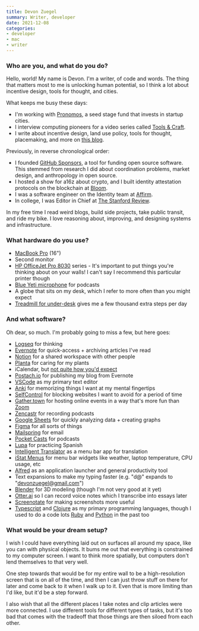```yaml
---
title: Devon Zuegel
summary: Writer, developer
date: 2021-12-08
categories:
- developer
- mac
- writer
---
```


### Who are you, and what do you do?

Hello, world! My name is Devon. I'm a writer, of code and words. The thing that matters most to me is unlocking human potential, so I think a lot about incentive design, tools for thought, and cities.

What keeps me busy these days:

- I'm working with [Pronomos](https://pronomos.vc/ "A seed stage fund."), a seed stage fund that invests in startup cities.
- I interview computing pioneers for a video series called [Tools & Craft](https://www.notion.so/blog/topic/pioneers "Devon's interview series.").
- I write about incentive design, land use policy, tools for thought, placemaking, and more on [this blog](https://devonzuegel.com/ "Devon's website.").

Previously, in reverse chronological order:

- I founded [GitHub Sponsors][github-sponsors], a tool for funding open source software. This stemmed from research I did about coordination problems, market design, and anthropology in open source.
- I hosted a show for a16z about crypto, and I built identity attestation protocols on the blockchain at [Bloom][].
- I was a software engineer on the Identity team at [Affirm][].
- In college, I was Editor in Chief at [The Stanford Review](https://stanfordreview.org/ "A newspaper from Stanford University.").

In my free time I read weird blogs, build side projects, take public transit, and ride my bike. I love reasoning about, improving, and designing systems and infrastructure.

### What hardware do you use?

- [MacBook Pro][macbook-pro] (16")
- Second monitor
- [HP OfficeJet Pro 8030][officejet-pro-8030] series - It's important to put things you're thinking about on your walls! I can't say I recommend this particular printer though
- [Blue Yeti microphone][yeti] for podcasts
- A globe that sits on my desk, which I refer to more often than you might expect
- [Treadmill for under-desk][sf-t7945] gives me a few thousand extra steps per day

### And what software?

Oh dear, so much. I'm probably going to miss a few, but here goes:

- [Logseq][] for thinking
- [Evernote][] for quick-access + archiving articles I've read
- [Notion][] for a shared workspace with other people
- [Planta][] for caring for my plants
- iCalendar, but [not quite how you'd expect](https://devonzuegel.com/post/contemplating-calendars "Devon's post about how she uses calendars.")
- [Postach.io][] for publishing my blog from Evernote
- [VSCode][visual-studio-code] as my primary text editor
- [Anki][] for memorizing things I want at my mental fingertips
- [SelfControl][] for blocking websites I want to avoid for a period of time
- [Gather.town][gather] for hosting online events in a way that's more fun than [Zoom][zoom.2]
- [Zencastr][] for recording podcasts
- [Google Sheets][google-sheets] for quickly analyzing data + creating graphs
- [Figma][] for all sorts of things
- [Mailspring][] for email
- [Pocket Casts][pocket-casts] for podcasts
- [Lupa][] for practicing Spanish
- [Intelligent Translator][intelligent-translator] as a menu bar app for translation
- [iStat Menus][istat-menus] for menu bar widgets like weather, laptop temperature, CPU usage, etc
- [Alfred][] as an application launcher and general productivity tool
- Text expansions to make my typing faster (e.g. "d@" expands to "devonzuegel@gmail.com")
- [Blender][] for 3D modeling (though I'm not very good at it yet)
- [Otter.ai][otter] so I can record voice notes which I transcribe into essays later
- [Screenotate][] for making screenshots more useful
- [Typescript][] and [Clojure][] as my primary programming languages, though I used to do a code lots [Ruby][] and [Python][] in the past too

### What would be your dream setup?

I wish I could have everything laid out on surfaces all around my space, like you can with physical objects. It bums me out that everything is constrained to my computer screen. I want to think more spatially, but computers don't lend themselves to that very well.

One step towards that would be for my entire wall to be a high-resolution screen that is on all of the time, and then I can just throw stuff on there for later and come back to it when I walk up to it. Even that is more limiting than I'd like, but it'd be a step forward.

I also wish that all the different places I take notes and clip articles were more connected. I use different tools for different types of tasks, but it's too bad that comes with the tradeoff that those things are then siloed from each other.

[affirm]: https://www.affirm.com/ "A service for buying products with repayments over time."
[alfred]: https://www.alfredapp.com/ "A launcher app for the Mac."
[anki]: https://apps.ankiweb.net/ "A flash-card based learning tool."
[blender]: https://www.blender.org/ "A free, open-source 3D renderer."
[bloom]: https://bloom.co/ "An identity and credit service."
[clojure]: https://en.wikipedia.org/wiki/Clojure "A dynamic programming language using the Java Virtual Machine."
[evernote]: https://evernote.com/ "Online software for capturing notes."
[figma]: https://www.figma.com/ "A collaborative design prototype service."
[gather]: https://www.gather.town/ "A service for online group collaboration."
[github-sponsors]: https://github.com/sponsors "A service for sponsoring open source developers."
[google-sheets]: https://www.google.com/sheets/about/ "Online spreadsheet software."
[intelligent-translator]: https://apps.apple.com/us/app/intelligent-translator/id1217010477?mt=12 "A macOS app that lets you perform translations."
[istat-menus]: https://bjango.com/mac/istatmenus/ "A collection of Mac OS X menu items for monitoring your system."
[logseq]: http://web.archive.org/web/20221226141047/https://logseq.com/ "A personal knowledge capture tool."
[lupa]: https://www.lupa.app/ "An app for learning Spanish."
[macbook-pro]: https://www.apple.com/macbook-pro/ "A laptop."
[mailspring]: http://www.getmailspring.com/ "An email client."
[notion]: https://www.notion.so/ "A collaborative wiki service."
[officejet-pro-8030]: https://support.hp.com/us-en/product/hp-officejet-pro-8030-all-in-one-printer-series/24208734 "An all-in-one printer."
[otter]: https://otter.ai "A transcribing service."
[planta]: https://getplanta.com/ "An app to help you look after your plants."
[pocket-casts]: http://web.archive.org/web/20230513180147/https://play.pocketcasts.com/ "A web-based podcast player."
[postach.io]: https://postach.io/ "A service for publishing websites via Evernote notes."
[python]: https://www.python.org/ "An interpreted scripting language."
[ruby]: https://www.ruby-lang.org/en/ "An interpreted scripting language."
[screenotate]: https://screenotate.com/ "A screen capture tool that uses OCR to save the text in your screenshots."
[selfcontrol]: https://selfcontrolapp.com/ "Mac software to keep you away from distracting websites."
[sf-t7945]: https://sunnyhealthfitness.com/products/walkstation-slim-flat-treadmill-for-under-desk-and-home-sf-t7945 "An under desk treadmill."
[typescript]: https://www.typescriptlang.org/ "An interpreted scripting language."
[visual-studio-code]: https://code.visualstudio.com/ "A development IDE."
[yeti]: https://bluemic.com/yeti/ "A USB microphone."
[zencastr]: https://zencastr.com/ "A service for recording audio."
[zoom.2]: https://zoom.us "Video conferencing software."
